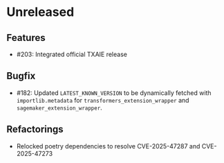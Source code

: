# Unreleased

## Features

* #203: Integrated official TXAIE release

## Bugfix

* #182: Updated `LATEST_KNOWN_VERSION` to be dynamically fetched with `importlib.metadata` for `transformers_extension_wrapper` and `sagemaker_extension_wrapper`.

## Refactorings

* Relocked poetry dependencies to resolve CVE-2025-47287 and CVE-2025-47273

